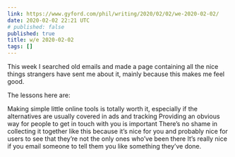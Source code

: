 ```yaml
---
link: https://www.gyford.com/phil/writing/2020/02/02/we-2020-02-02/
date: 2020-02-02 22:21 UTC
# published: false
published: true
title: w/e 2020-02-02
tags: []
---
```


This week I searched old emails and made a page containing all the nice things strangers have sent me about it, mainly because this makes me feel good.

The lessons here are:

Making simple little online tools is totally worth it, especially if the alternatives are usually covered in ads and tracking
Providing an obvious way for people to get in touch with you is important
There’s no shame in collecting it together like this because it’s nice for you and probably nice for users to see that they’re not the only ones who’ve been there
It’s really nice if you email someone to tell them you like something they’ve done.
